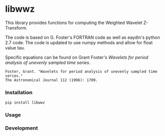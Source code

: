 # libwwz

This library provides functions for computing the Weighted Wavelet Z-Transform.

The code is based on G. Foster's FORTRAN code as well as eaydin's python 2.7 code. The code is updated to use numpy methods and allow for float value tau.

Specific equations can be found on Grant Foster's _Wavelets for period analysis of unevenly sampled time series_.

```
Foster, Grant. "Wavelets for period analysis of unevenly sampled time series." 
The Astronomical Journal 112 (1996): 1709.
```
    
   

### Installation

```
pip install libwwz
``` 

### Usage

### Development